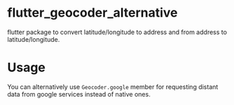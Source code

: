 # flutter_geocoder_alternative
flutter package to convert latitude/longitude to address and from address to latitude/longitude.

# Usage


You can alternatively use `Geocoder.google` member for requesting distant data from google services instead of native ones.

